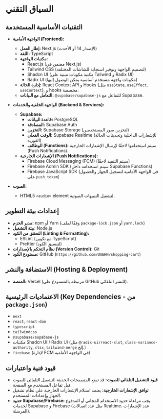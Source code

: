 # السياق التقني

## التقنيات الأساسية المستخدمة

*   **الواجهة الأمامية (Frontend):**
    *   **إطار العمل:** Next.js (الإصدار 14 أو الأحدث)
    *   **اللغة:** TypeScript
    *   **مكتبات الواجهة:**
        *   React.js (مضمن في Next.js)
        *   Tailwind CSS (لتصميم الواجهة وتوفير استجابة للشاشات المختلفة)
        *   Shadcn UI (مكتبة مكونات مبنية على Tailwind و Radix UI)
        *   Radix UI (مكونات واجهة مستخدم أساسية يمكن الوصول إليها)
    *   **إدارة الحالة:** React Context API و Hooks (مثل `useState`, `useEffect`, `useContext`), و hooks مخصصة.
    *   **التعامل مع البيانات:** `@supabase/supabase-js` للتفاعل مع Supabase.

*   **الواجهة الخلفية والخدمات (Backend & Services):**
    *   **Supabase:**
        *   **قاعدة البيانات:** PostgreSQL
        *   **المصادقة:** Supabase Auth
        *   **التخزين:** Supabase Storage (لتخزين صور المستخدمين)
        *   **الوقت الفعلي:** Supabase Realtime (للإشعارات الداخلية وتحديثات الحالة الفورية)
        *   **الوظائف (Functions):** سيتم استخدامها لاحقًا لإرسال الإشعارات الخارجية (Push Notifications).
    *   **الإشعارات الخارجية (Push Notifications):**
        *   Firebase Cloud Messaging (FCM) (سيتم التنفيذ لاحقًا)
        *   Firebase Admin SDK (سيتم استخدامه داخل Supabase Functions)
        *   Firebase JavaScript SDK (في الواجهة الأمامية لتسجيل الجهاز والحصول على `push_token`)

*   **الصوت:**
    *   HTML5 `<audio>` element لتشغيل التنبيهات الصوتية.

## إعدادات بيئة التطوير

*   **مدير الحزم:** npm أو Yarn (وفقًا لملف `package-lock.json` أو `yarn.lock`)
*   **بيئة التشغيل:** Node.js
*   **التحقق من الكود (Linting & Formatting):**
    *   ESLint (مع تكوين TypeScript)
    *   Prettier (لتنسيق الكود)
*   **نظام التحكم بالإصدارات (Version Control):** Git
*   **مستودع الكود:** GitHub (`https://github.com/UAEHN/shopping-cart`)

## الاستضافة والنشر (Hosting & Deployment)

*   **المنصة:** Vercel (مرتبطة بالمستودع على GitHub للنشر التلقائي).

## الاعتماديات الرئيسية (Key Dependencies - من `package.json`)

*   `next`
*   `react`, `react-dom`
*   `typescript`
*   `tailwindcss`
*   `@supabase/supabase-js`
*   مكتبات Shadcn UI / Radix UI (مثل `@radix-ui/react-slot`, `class-variance-authority`, `clsx`, `tailwind-merge` إلخ.)
*   `firebase` (لإدارة FCM في الواجهة الأمامية)

## قيود فنية واعتبارات

*   **قيود التشغيل التلقائي للصوت:** قد تمنع المتصفحات الحديثة التشغيل التلقائي للصوت قبل تفاعل المستخدم مع الصفحة.
*   **توافق الإشعارات الخارجية:** يعتمد استلام الإشعارات الخارجية على نظام تشغيل الجهاز وإعدادات المستخدم.
*   **حدود Supabase/Firebase:** يجب مراعاة حدود الاستخدام المجاني أو المدفوع لخدمات Supabase و Firebase (مثل عدد اتصالات Realtime، عدد الإشعارات المرسلة). 